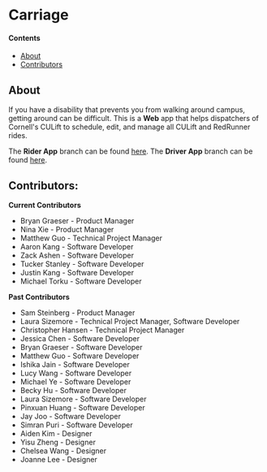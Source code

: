 # Carriage
 
#### Contents
  - [About](#about)
  - [Contributors](#contributors)
 
## About
If you have a disability that prevents you from walking around campus, getting around can be difficult. This is a **Web** app that helps dispatchers of Cornell's CULift to schedule, edit, and manage all CULift and RedRunner rides. 
 
The **Rider App** branch can be found [here](https://github.com/cornell-dti/carriage-rider). The **Driver App** branch can be found [here](https://github.com/cornell-dti/carriage-driver). 
 
## Contributors: 
**Current Contributors**
* Bryan Graeser - Product Manager
* Nina Xie - Product Manager
* Matthew Guo - Technical Project Manager
* Aaron Kang - Software Developer
* Zack Ashen - Software Developer
* Tucker Stanley - Software Developer
* Justin Kang - Software Developer
* Michael Torku - Software Developer

**Past Contributors**
* Sam Steinberg - Product Manager
* Laura Sizemore - Technical Project Manager, Software Developer
* Christopher Hansen - Technical Project Manager
* Jessica Chen - Software Developer
* Bryan Graeser - Software Developer
* Matthew Guo - Software Developer
* Ishika Jain - Software Developer
* Lucy Wang - Software Developer
* Michael Ye - Software Developer
* Becky Hu - Software Developer
* Laura Sizemore - Software Developer
* Pinxuan Huang - Software Developer
* Jay Joo - Software Developer
* Simran Puri - Software Developer
* Aiden Kim - Designer
* Yisu Zheng - Designer
* Chelsea Wang - Designer
* Joanne Lee - Designer
